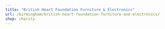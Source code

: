 ```yaml
---
title: "British Heart Foundation Furniture & Electronics"
url: /birmingham/british-heart-foundation-furniture-and-electronics/
shop: charity
---
```

